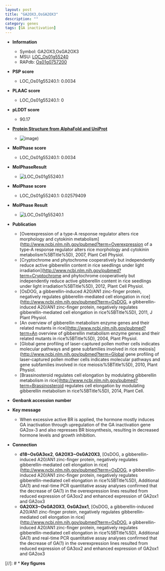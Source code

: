```yaml
---
layout: post
title: "GA2OX3,OsGA2OX3"
description: ""
category: genes
tags: [GA inactivation]
---
```


* **Information**  
    + Symbol: GA2OX3,OsGA2OX3  
    + MSU: [LOC_Os01g55240](http://rice.plantbiology.msu.edu/cgi-bin/ORF_infopage.cgi?orf=LOC_Os01g55240)  
    + RAPdb: [Os01g0757200](http://rapdb.dna.affrc.go.jp/viewer/gbrowse_details/irgsp1?name=Os01g0757200)  

* **PSP score**  
    + LOC_Os01g55240.1: 0.0034 

* **PLAAC score**  
    + LOC_Os01g55240.1: 0 

* **pLDDT score**
    + 90.17

* **[Protein Structure from AlphaFold and UniProt](https://www.uniprot.org/uniprotkb/Q8S0S6/entry#structure)**
    + ![image](https://ricepsp.github.io/images/Q8/AF-Q8S0S6-F1.png))

* **MolPhase score**
    + LOC_Os01g55240.1: 0.0034

* **MolPhaseResult**
    + ![LOC_Os01g55240.1](https://ricepsp.github.io/pictures/LOC_Os01g/LOC_Os01g55240.1.png)

* **MolPhase score**
    + LOC_Os01g55240.1: 0.02579409

* **MolPhase Result**
    + ![LOC_Os01g55240.1](https://304243504.github.io/Pictures/LOC_Os01g/LOC_Os01g55240.1.png)

* **Publication**  
    + [Overexpression of a type-A response regulator alters rice morphology and cytokinin metabolism](http://www.ncbi.nlm.nih.gov/pubmed?term=Overexpression of a type-A response regulator alters rice morphology and cytokinin metabolism%5BTitle%5D), 2007, Plant Cell Physiol.
    + [Cryptochrome and phytochrome cooperatively but independently reduce active gibberellin content in rice seedlings under light irradiation](http://www.ncbi.nlm.nih.gov/pubmed?term=Cryptochrome and phytochrome cooperatively but independently reduce active gibberellin content in rice seedlings under light irradiation%5BTitle%5D), 2012, Plant Cell Physiol.
    + [OsDOG, a gibberellin-induced A20/AN1 zinc-finger protein, negatively regulates gibberellin-mediated cell elongation in rice](http://www.ncbi.nlm.nih.gov/pubmed?term=OsDOG, a gibberellin-induced A20/AN1 zinc-finger protein, negatively regulates gibberellin-mediated cell elongation in rice%5BTitle%5D), 2011, J Plant Physiol.
    + [An overview of gibberellin metabolism enzyme genes and their related mutants in rice](http://www.ncbi.nlm.nih.gov/pubmed?term=An overview of gibberellin metabolism enzyme genes and their related mutants in rice%5BTitle%5D), 2004, Plant Physiol.
    + [Global gene profiling of laser-captured pollen mother cells indicates molecular pathways and gene subfamilies involved in rice meiosis](http://www.ncbi.nlm.nih.gov/pubmed?term=Global gene profiling of laser-captured pollen mother cells indicates molecular pathways and gene subfamilies involved in rice meiosis%5BTitle%5D), 2010, Plant Physiol.
    + [Brassinosteroid regulates cell elongation by modulating gibberellin metabolism in rice](http://www.ncbi.nlm.nih.gov/pubmed?term=Brassinosteroid regulates cell elongation by modulating gibberellin metabolism in rice%5BTitle%5D), 2014, Plant Cell.

* **Genbank accession number**  

* **Key message**  
    + When excessive active BR is applied, the hormone mostly induces GA inactivation through upregulation of the GA inactivation gene GA2ox-3 and also represses BR biosynthesis, resulting in decreased hormone levels and growth inhibition.

* **Connection**  
    + __d18~OsGA3ox2__, __GA2OX3~OsGA2OX3__, [OsDOG, a gibberellin-induced A20/AN1 zinc-finger protein, negatively regulates gibberellin-mediated cell elongation in rice](http://www.ncbi.nlm.nih.gov/pubmed?term=OsDOG, a gibberellin-induced A20/AN1 zinc-finger protein, negatively regulates gibberellin-mediated cell elongation in rice%5BTitle%5D), Additional GA(1) and real-time PCR quantitative assay analyses confirmed that the decrease of GA(1) in the overexpression lines resulted from reduced expression of GA3ox2 and enhanced expression of GA2ox1 and GA2ox3
    + __GA2OX3~OsGA2OX3__, __OsGA2ox1__, [OsDOG, a gibberellin-induced A20/AN1 zinc-finger protein, negatively regulates gibberellin-mediated cell elongation in rice](http://www.ncbi.nlm.nih.gov/pubmed?term=OsDOG, a gibberellin-induced A20/AN1 zinc-finger protein, negatively regulates gibberellin-mediated cell elongation in rice%5BTitle%5D), Additional GA(1) and real-time PCR quantitative assay analyses confirmed that the decrease of GA(1) in the overexpression lines resulted from reduced expression of GA3ox2 and enhanced expression of GA2ox1 and GA2ox3

[//]: # * **Key figures**  


